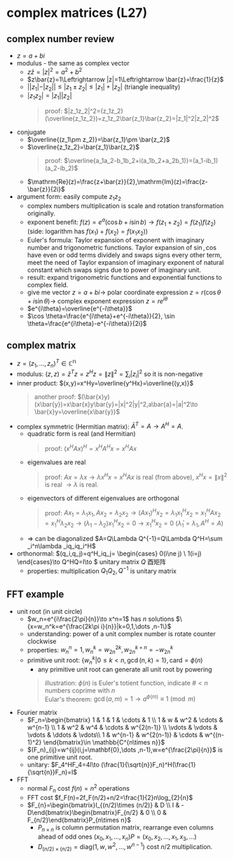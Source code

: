 # complex matrices (L27)

## complex number review
- $z=a+bi$
- modulus - the same as complex vector
    - $z\bar{z}=|z|^2=a^2+b^2$
    - $z\bar{z}=1\Leftrightarrow |z|=1\Leftrightarrow \bar{z}=\frac{1}{z}$
    - $||z_1|-|z_2||\le |z_1\pm z_2|\le |z_1|+|z_2|$ (triangle inequality)
    - $|z_1z_2|=|z_1||z_2|$
        > proof: $|z_1z_2|^2=(z_1z_2)(\overline{z_1z_2})=z_1z_2\bar{z_1}\bar{z_2}=|z_1|^2|z_2|^2$
- conjugate
    - $\overline{(z_1\pm z_2)}=\bar{z_1}\pm \bar{z_2}$
    - $\overline{z_1z_2}=\bar{z_1}\bar{z_2}$
        > proof: $\overline{a_1a_2-b_1b_2+i(a_1b_2+a_2b_1)}=(a_1-ib_1)(a_2-ib_2)$
    - $\mathrm{Re}(z)=\frac{z+\bar{z}}{2},\mathrm{Im}(z)=\frac{z-\bar{z}}{2i}$
- argument form: easily compute $z_1z_2$
    - complex numbers multiplication is scale and rotation transformation originally.
    - exponent benefit: $f(z)=e^a(\cos b+i\sin b)\to f(z_1+z_2)=f(z_1)f(z_2)$ (side: logarithm has $f(x_1)+f(x_2)=f(x_1x_2)$)
    - Euler's formula: Taylor expansion of exponent with imaginary number and trigonometric functions. Taylor expansion of $\sin ,\cos$ have even or odd terms dividely and swaps signs every other term, meet the need of Taylor expansion of imaginary exponent of natural constant which swaps signs due to power of imaginary unit.
    - result: expand trigonometric functions and exponential functions to complex field.
    - give me vector $z=a+bi\to$ polar coordinate expression $z=r(\cos \theta +i\sin \theta)\to$ complex exponent expression $z=re^{i\theta}$
    - $e^{i\theta}=\overline{e^{-i\theta}}$
    - $\cos \theta=\frac{e^{i\theta}+e^{-i\theta}}{2}, \sin \theta=\frac{e^{i\theta}-e^{-i\theta}}{2i}$

## complex matrix
- $z=(z_1,\dots ,z_n)^T\in \mathbb{C^n}$
- modulus: $(z,z)=\bar{z}^Tz=z^Hz= \| z \|^2=\sum _i|z_i|^2$ so it is non-negative
- inner product: $(x,y)=x^Hy=\overline{y^Hx}=\overline{(y,x)}$
    > another proof: $(\bar{x}y)(x\bar{y})=x\bar{x}y\bar{y}=|x|^2|y|^2,a\bar{a}=|a|^2\to \bar{x}y=\overline{x\bar{y}}$
- complex symmetric (Hermitian matrix): $\bar{A}^T=A\to A^H=A$.
    - quadratic form is real (and Hermitian)
        > proof: $(x^HAx)^H=x^HA^Hx=x^HAx$
    - eigenvalues are real
        > proof: $Ax=\lambda x\to \lambda x^Hx=x^HAx$ is real (from above), $x^Hx=\| x\|^2$ is real $\to \lambda$ is real.
    - eigenvectors of different eigenvalues are orthogonal
        > proof: $Ax_1=\lambda _1x_1,Ax_2=\lambda _2x_2\to (Ax_1)^Hx_2=\lambda _1x_1^Hx_2=x_1^HAx_2=x_1^H\lambda _2x_2\to (\lambda _1-\lambda _2)x_1^Hx_2=0\to x_1^Hx_2=0$ ($\bar{\lambda }_1=\lambda _1,A^H=A$)
    - $\Rightarrow$ can be diagonalized $A=Q\Lambda Q^{-1}=Q\Lambda Q^H=\sum _i^n\lambda _iq_iq_i^H$ 
- orthonormal: $(q_i,q_j)=q^H_iq_j= \begin{cases} 0(i\ne j) \\ 1(i=j) \end{cases}\to Q^HQ=I\to $ unitary matrix $Q$ 酉矩阵
    - properties: multiplication $Q_1Q_2,Q^{-1}$ is unitary matrix

## FFT example
- unit root (in unit circle)
    - $w_n=e^{i\frac{2\pi}{n}}\to x^n=1$ has $n$ solutions $\{x=w_n^k=e^{\frac{2k\pi i}{n}}|k=0,1,\dots ,n-1\}$
    - understanding: power of a unit complex number is rotate counter clockwise
    - properties: $w_n^n=1,w_n^k=w_{2n}^{2k},w_{2n}^{k+n}=-w_{2n}^k$
    - primitive unit root: $\{w_n^k|0\le k<n,\gcd (n,k)=1\},\mathrm{card}=\phi (n)$
        - any primitive unit root can generate all unit root by powering
        > illustration: $\phi (n)$ is Euler's totient function, indicate #$< n$ numbers coprime with $n$  
        > Eular's theorem: $\gcd (a,m)=1\to a^{\phi (m)}\equiv 1 \pmod{m}$
- Fourier matrix
    - $F_n=\begin{bmatrix} 1 & 1 & 1 & \cdots & 1 \\ 1 & w & w^2 & \cdots & w^{n-1} \\ 1 & w^2 & w^4 & \cdots & w^{2(n-1)} \\ \vdots & \vdots & \vdots & \ddots & \vdots\\  1 & w^{n-1} & w^{2(n-1)} & \cdots & w^{(n-1)^2} \end{bmatrix}\in \mathbb{C^{n\times n}}$
    - $(F_n)_{ij}=w^{ij}(i,j=\mathbf{0},\dots ,n-1),w=e^{\frac{2\pi}{n}}$ is one primitive unit root.
    - unitary: $F_4^HF_4=4I\to (\frac{1}{\sqrt{n}}F_n)^H(\frac{1}{\sqrt{n}}F_n)=I$
- FFT
    - normal $F_{n}$ cost $f(n)=n^2$ operations
    - FFT cost $f_F(n)=2f_F(n/2)+n/2=\frac{1}{2}n\log_{2}{n}$
    - $F_{n}=\begin{bmatrix}I_{(n/2)\times (n/2)} & D \\ I & -D\end{bmatrix}\begin{bmatrix}F_{n/2} & 0 \\ 0 & F_{n/2}\end{bmatrix}P_{n\times n}$
        - $P_{n\times n}$ is column permutation matrix, rearrange even columns ahead of odd ones $(x_0,x_1,\dots ,x_n)P=(x_0,x_2,\dots ,x_1,x_3,\dots )$
        - $D_{(n/2)\times (n/2)}=\mathrm{diag}(1,w,w^2,\dots ,w^{n-1})$ cost $n/2$ multiplication.
